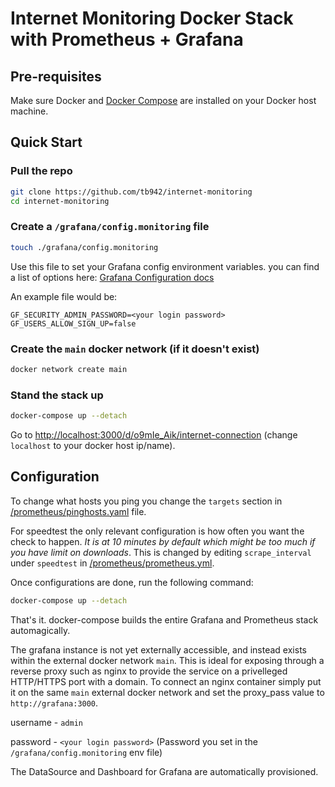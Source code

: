 # Internet Monitoring Docker Stack with Prometheus + Grafana
## Pre-requisites

Make sure Docker and [Docker Compose](https://docs.docker.com/compose/install/) are installed on your Docker host machine.

## Quick Start

### Pull the repo

```bash
git clone https://github.com/tb942/internet-monitoring
cd internet-monitoring
```

### Create a `/grafana/config.monitoring` file

```bash
touch ./grafana/config.monitoring
```

Use this file to set your Grafana config environment variables. you can find a list of options here: [Grafana Configuration docs](https://grafana.com/docs/grafana/latest/administration/configuration/)

An example file would be:
```.env
GF_SECURITY_ADMIN_PASSWORD=<your login password>
GF_USERS_ALLOW_SIGN_UP=false
```

### Create the `main` docker network (if it doesn't exist)
```bash
docker network create main
```

### Stand the stack up
```bash
docker-compose up --detach
```

Go to [http://localhost:3000/d/o9mIe_Aik/internet-connection](http://localhost:3030/d/o9mIe_Aik/internet-connection) (change `localhost` to your docker host ip/name).

## Configuration

To change what hosts you ping you change the `targets` section in [/prometheus/pinghosts.yaml](./prometheus/pinghosts.yaml) file.

For speedtest the only relevant configuration is how often you want the check to happen. *It is at 10 minutes by default which might be too much if you have limit on downloads*. This is changed by editing `scrape_interval` under `speedtest` in [/prometheus/prometheus.yml](./prometheus/prometheus.yml).

Once configurations are done, run the following command:
```bash
docker-compose up --detach
```

That's it. docker-compose builds the entire Grafana and Prometheus stack automagically.

The grafana instance is not yet externally accessible, and instead exists within the external docker network `main`. This is ideal for exposing through a reverse proxy such as nginx to provide the service on a privelleged HTTP/HTTPS port with a domain. To connect an nginx container simply put it on the same `main` external docker network and set the proxy_pass value to `http://grafana:3000`.

username - `admin`

password - `<your login password>` (Password you set in the `/grafana/config.monitoring` env file)

The DataSource and Dashboard for Grafana are automatically provisioned.

